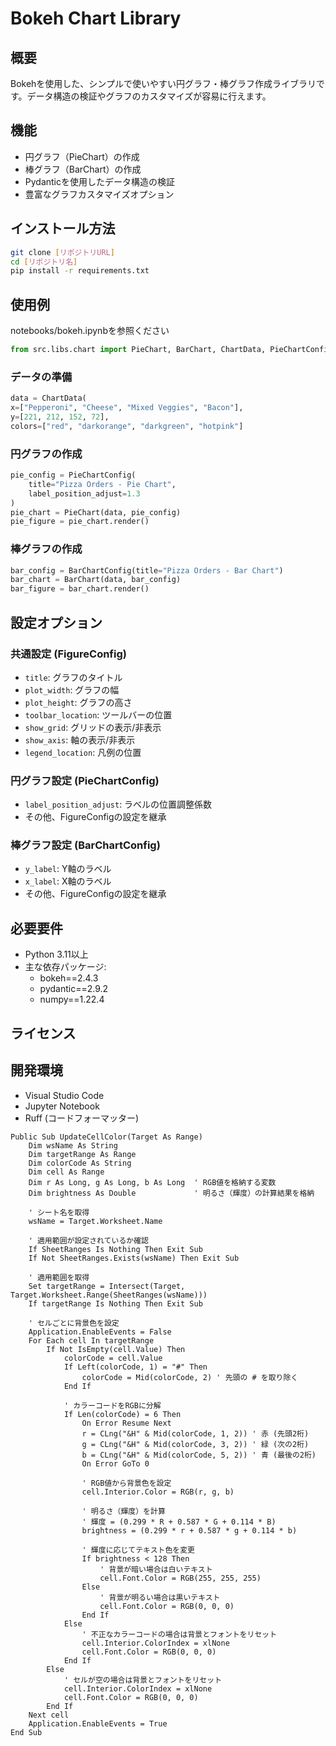 # Bokeh Chart Library

## 概要
Bokehを使用した、シンプルで使いやすい円グラフ・棒グラフ作成ライブラリです。データ構造の検証やグラフのカスタマイズが容易に行えます。

## 機能
- 円グラフ（PieChart）の作成
- 棒グラフ（BarChart）の作成
- Pydanticを使用したデータ構造の検証
- 豊富なグラフカスタマイズオプション

## インストール方法

```bash
git clone [リポジトリURL]
cd [リポジトリ名]
pip install -r requirements.txt
```

## 使用例
notebooks/bokeh.ipynbを参照ください
```python
from src.libs.chart import PieChart, BarChart, ChartData, PieChartConfig, BarChartConfig
```

### データの準備
```python
data = ChartData(
x=["Pepperoni", "Cheese", "Mixed Veggies", "Bacon"],
y=[221, 212, 152, 72],
colors=["red", "darkorange", "darkgreen", "hotpink"]
```

### 円グラフの作成
```python
pie_config = PieChartConfig(
    title="Pizza Orders - Pie Chart", 
    label_position_adjust=1.3
)
pie_chart = PieChart(data, pie_config)
pie_figure = pie_chart.render()
```

### 棒グラフの作成
```python
bar_config = BarChartConfig(title="Pizza Orders - Bar Chart")
bar_chart = BarChart(data, bar_config)
bar_figure = bar_chart.render()
```

## 設定オプション

### 共通設定 (FigureConfig)
- `title`: グラフのタイトル
- `plot_width`: グラフの幅
- `plot_height`: グラフの高さ
- `toolbar_location`: ツールバーの位置
- `show_grid`: グリッドの表示/非表示
- `show_axis`: 軸の表示/非表示
- `legend_location`: 凡例の位置

### 円グラフ設定 (PieChartConfig)
- `label_position_adjust`: ラベルの位置調整係数
- その他、FigureConfigの設定を継承

### 棒グラフ設定 (BarChartConfig)
- `y_label`: Y軸のラベル
- `x_label`: X軸のラベル
- その他、FigureConfigの設定を継承

## 必要要件
- Python 3.11以上
- 主な依存パッケージ:
  - bokeh==2.4.3
  - pydantic==2.9.2
  - numpy==1.22.4

## ライセンス

## 開発環境
- Visual Studio Code
- Jupyter Notebook
- Ruff (コードフォーマッター)

```
Public Sub UpdateCellColor(Target As Range)
    Dim wsName As String
    Dim targetRange As Range
    Dim colorCode As String
    Dim cell As Range
    Dim r As Long, g As Long, b As Long  ' RGB値を格納する変数
    Dim brightness As Double             ' 明るさ（輝度）の計算結果を格納

    ' シート名を取得
    wsName = Target.Worksheet.Name

    ' 適用範囲が設定されているか確認
    If SheetRanges Is Nothing Then Exit Sub
    If Not SheetRanges.Exists(wsName) Then Exit Sub

    ' 適用範囲を取得
    Set targetRange = Intersect(Target, Target.Worksheet.Range(SheetRanges(wsName)))
    If targetRange Is Nothing Then Exit Sub

    ' セルごとに背景色を設定
    Application.EnableEvents = False
    For Each cell In targetRange
        If Not IsEmpty(cell.Value) Then
            colorCode = cell.Value
            If Left(colorCode, 1) = "#" Then
                colorCode = Mid(colorCode, 2) ' 先頭の # を取り除く
            End If

            ' カラーコードをRGBに分解
            If Len(colorCode) = 6 Then
                On Error Resume Next
                r = CLng("&H" & Mid(colorCode, 1, 2)) ' 赤 (先頭2桁)
                g = CLng("&H" & Mid(colorCode, 3, 2)) ' 緑 (次の2桁)
                b = CLng("&H" & Mid(colorCode, 5, 2)) ' 青 (最後の2桁)
                On Error GoTo 0

                ' RGB値から背景色を設定
                cell.Interior.Color = RGB(r, g, b)

                ' 明るさ（輝度）を計算
                ' 輝度 = (0.299 * R + 0.587 * G + 0.114 * B)
                brightness = (0.299 * r + 0.587 * g + 0.114 * b)

                ' 輝度に応じてテキスト色を変更
                If brightness < 128 Then
                    ' 背景が暗い場合は白いテキスト
                    cell.Font.Color = RGB(255, 255, 255)
                Else
                    ' 背景が明るい場合は黒いテキスト
                    cell.Font.Color = RGB(0, 0, 0)
                End If
            Else
                ' 不正なカラーコードの場合は背景とフォントをリセット
                cell.Interior.ColorIndex = xlNone
                cell.Font.Color = RGB(0, 0, 0)
            End If
        Else
            ' セルが空の場合は背景とフォントをリセット
            cell.Interior.ColorIndex = xlNone
            cell.Font.Color = RGB(0, 0, 0)
        End If
    Next cell
    Application.EnableEvents = True
End Sub
```